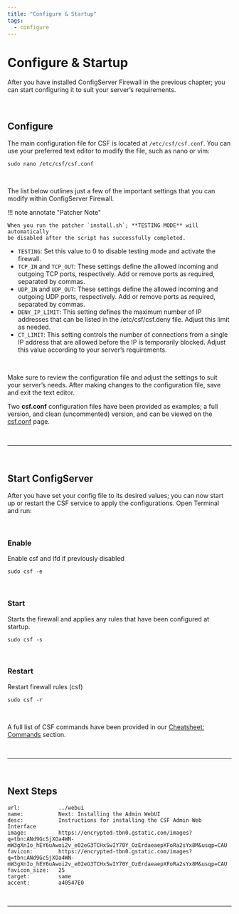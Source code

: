 ```yaml
---
title: "Configure & Startup"
tags:
  - configure
---
```


# Configure & Startup
After you have installed ConfigServer Firewall in the previous chapter; you can start configuring it to suit your server’s requirements.

<br />

## Configure
The main configuration file for CSF is located at `/etc/csf/csf.conf`. You can use your preferred text editor to modify the file, such as nano or vim:

```shell
sudo nano /etc/csf/csf.conf
```

<br />

The list below outlines just a few of the important settings that you can modify within ConfigServer Firewall.

!!! note annotate "Patcher Note"

    When you run the patcher `install.sh`; **TESTING MODE** will automatically
    be disabled after the script has successfully completed.

- `TESTING`: Set this value to 0 to disable testing mode and activate the firewall.
- `TCP_IN` and `TCP_OUT`: These settings define the allowed incoming and outgoing TCP ports, respectively. Add or remove ports as required, separated by commas.
- `UDP_IN` and `UDP_OUT`: These settings define the allowed incoming and outgoing UDP ports, respectively. Add or remove ports as required, separated by commas.
- `DENY_IP_LIMIT`: This setting defines the maximum number of IP addresses that can be listed in the /etc/csf/csf.deny file. Adjust this limit as needed.
- `CT_LIMIT`: This setting controls the number of connections from a single IP address that are allowed before the IP is temporarily blocked. Adjust this value according to your server’s requirements.

<br />

Make sure to review the configuration file and adjust the settings to suit your server’s needs. After making changes to the configuration file, save and exit the text editor.

Two **csf.conf** configuration files have been provided as examples; a full version, and clean (uncommented) version, and can be viewed on the [csf.conf](../../cheatsheet/conf) page.

<br />

---

<br />

## Start ConfigServer
After you have set your config file to its desired values; you can now start up or restart the CSF service to apply the configurations. Open Terminal and run:

<br />

### Enable
<!-- md:command `-e,  --enable` -->

Enable csf and lfd if previously disabled

```shell
sudo csf -e
```

<br />

### Start
<!-- md:command `-s,  --start` -->

Starts the firewall and applies any rules that have been configured at startup.

```shell
sudo csf -s
```

<br />

### Restart
<!-- md:command `-r,  --restart` -->

Restart firewall rules (csf)

```shell
sudo csf -r
```

<br />

A full list of CSF commands have been provided in our [Cheatsheet: Commands](../../cheatsheet/commands/) section.

<br />

---

<br />

## Next Steps

```embed
url:            ../webui
name:           Next: Installing the Admin WebUI
desc:           Instructions for installing the CSF Admin Web Interface
image:          https://encrypted-tbn0.gstatic.com/images?q=tbn:ANd9GcSjXOa4WN-mW3gXnIo_hEY6uAwoi2v_e02eG3TCHxSwIY70Y_OzErdaeaepXFoRa2sYx8M&usqp=CAU
favicon:        https://encrypted-tbn0.gstatic.com/images?q=tbn:ANd9GcSjXOa4WN-mW3gXnIo_hEY6uAwoi2v_e02eG3TCHxSwIY70Y_OzErdaeaepXFoRa2sYx8M&usqp=CAU
favicon_size:   25
target:         same
accent:         a40547E0
```

<br />

---

<br />
